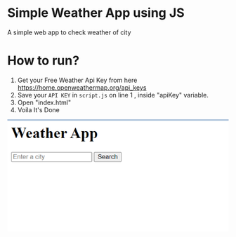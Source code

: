 # Simple Weather App using JS

A simple web app to check weather of city

# How to run?

1. Get your Free Weather Api Key from here https://home.openweathermap.org/api_keys
2. Save your `API KEY` in `script.js` on line 1 , inside "apiKey" variable.
3. Open "index.html"
4. Voila It's Done

![Weather App using JS](image.png)
